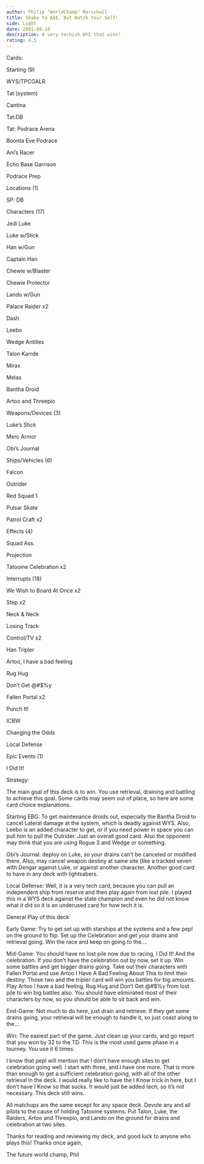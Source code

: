 ```yaml
---
author: Philip "WorldChamp" Marschall
title: Shake Ya A$$, But Watch Your Self!
side: Light
date: 2001-08-10
description: A very techish WYS that wins!
rating: 4.5
---
```

Cards: 

Starting (9)
WYS/TPCGALR
Tat (system)
Cantina
Tat:DB
Tat: Podrace Arena
Boonta Eve Podrace
Ani&#8217;s Racer
Echo Base Garrison
Podrace Prep

Locations (1)
SP: DB

Characters (17)
Jedi Luke
Luke w/Stick
Han w/Gun
Captain Han
Chewie w/Blaster
Chewie Protector
Lando w/Gun
Palace Raider x2
Dash
Leebo
Wedge Antilles
Talon Karrde
Mirax
Melas
Bantha Droid
Artoo and Threepio

Weapons/Devices (3)
Luke&#8217;s Stick
Merc Armor
Obi&#8217;s Journal

Ships/Vehicles (6)
Falcon
Outrider
Red Squad 1
Pulsar Skate
Patrol Craft x2

Effects (4)
Squad Ass.
Projection
Tatooine Celebration x2

Interrupts (18)
We Wish to Board At Once x2
Step x2
Neck & Neck
Losing Track
Control/TV x2
Han Tripler
Artoo, I have a bad feeling
Rug Hug
Don&#8217;t Get @#$%y
Fallen Portal x2
Punch It!
ICBW
Changing the Odds
Local Defense

Epic Events (1)
I Did It!


Strategy: 

The main goal of this deck is to win. You use retrieval, draining and battling to achieve this goal. Some cards may seem out of place, so here are some card choice explanations. 

Starting EBG: To get maintenance droids out, especially the Bantha Droid to cancel Lateral damage at the system, which is deadly against WYS. Also, Leebo is an added character to get, or if you need power in space you can pull him to pull the Outrider. Just an overall good card. Also the opponent may think that you are using Rogue 3 and Wedge or something. 

Obi&#8217;s Journal: deploy on Luke, so your drains can&#8217;t be canceled or modified there. Also, may cancel weapon destiny at same site (like a tracked seven with Dengar against Luke, or against another character. Another good card to have in any deck with lightsabers.

Local Defense: Well, it is a very tech card, because you can pull an independent ship from reserve and then play again from lost pile. I played this in a WYS deck against the state champion and even he did not know what it did so it is an underused card for how tech it is. 

General Play of this deck

Early Game: Try to get set up with starships at the systems and a few pepl on the ground to flip.  Set up the Celebration and get your drains and retrieval going.  Win the race and keep on going to the&#8230;.

Mid-Game: You should have no lost pile now due to racing, I Did It! And the celebration. If you don&#8217;t have the celebration out by now, set it up. Win some battles and get bigger drains going. Take out their characters with Fallen Portal and use Artoo I Have A Bad Feeling About This to limit their destiny. Those two and the tripler card will win you battles for big amounts. Play Artoo I have a bad feeling, Rug Hug and Don&#8217;t Get @#$%y from lost pile to win big battles also. You should have eliminated most of their characters by now, so you should be able to sit back and win. 

End-Game: Not much to do here, just drain and retrieve. If they get some drains going, your retrieval will be enough to handle it, so just coast along to the&#8230;.

Win: The easiest part of the game. Just clean up your cards, and go report that you won by 32 to the TD. This is the most used game phase in a tourney. You use it 6 times.

I know that pepl will mention that I don&#8217;t have enough sites to get celebration going well. I start with three, and I have one more. That is more than enough to get a sufficient celebration going, with all of the other retrieval in the deck. I would really like to have the I Know trick in here, but I don&#8217;t have I Know so that sucks. It would just be added tech, so it&#8217;s not necessary. This deck still wins. 

All matchups are the same except for any space deck. Devote any and all pilots to the cause of holding Tatooine systems. Put Talon, Luke, the Raiders, Artoo and Threepio, and Lando on the ground for drains and celebration at two sites. 

Thanks for reading and reviewing my deck, and good luck to anyone who plays this! Thanks once again, 
The future world champ, Phil
